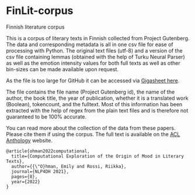 # FinLit-corpus
Finnish literature corpus

This is a corpus of literary texts in Finnish collected from Project Gutenberg. The data and corresponding metadata is all in one csv file for ease of processing with Python. The original text files (utf-8) and a version of the csv file containing lemmas (obtained with the help of Turku Neural Parser) as well as the emotion intensity values for both full texts as well as other bin-sizes can be made available upon request.

As the file is too large for GitHub it can be accessed via [Gigasheet here](https://app.gigasheet.com/spreadsheet/fulldf-csv/c73af2ec_8220_4932_ab28_4d03e6342177).


The file contains the file name (Project Gutenberg id), the name of the author, the book title, the year of publication, whether it is a translated work (Boolean), tokencount, and the fulltext. Most of this information has been extracted with the help of regex from the plain text files and is therefore not guaranteed to be 100% accurate.

You can read more about the collection of the data from these papers. Please cite them if using the corpus.
The full text is available on the [ACL Anthology](https://aclanthology.org/2022.nlp4dh-1.pdf#page=20) website.

```
@article{ohman2022computational,
  title={Computational Exploration of the Origin of Mood in Literary Texts},
  author={{\"O}hman, Emily and Rossi, Riikka},
  journal={NLP4DH 2021},
  pages={8},
  year={2022}
}
```
